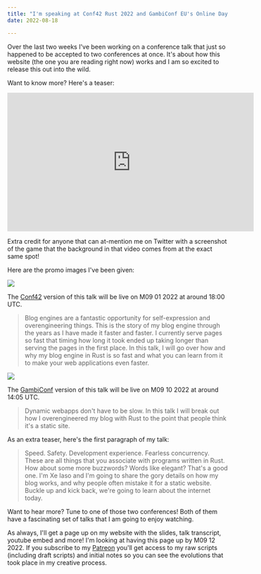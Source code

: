 ```yaml
---
title: "I'm speaking at Conf42 Rust 2022 and GambiConf EU's Online Day about how this site works!"
date: 2022-08-18

---
```


Over the last two weeks I've been working on a conference talk that just so
happened to be accepted to two conferences at once. It's about how this website
(the one you are reading right now) works and I am so excited to release this
out into the wild.

Want to know more? Here's a teaser:

<iframe width="560" height="315" src="https://www.youtube.com/embed/lGwBMlq4TrA" title="YouTube video player" frameborder="0" allow="accelerometer; autoplay; clipboard-write; encrypted-media; gyroscope; picture-in-picture" allowfullscreen></iframe>

<xeblog-conv name="Cadey" mood="enby">Extra credit for anyone that can
at-mention me on Twitter with a screenshot of the game that the background in
that video comes from at the exact same spot!</xeblog-conv>

Here are the promo images I've been given:

![](https://cdn.xeiaso.net/file/christine-static/blog/Conf42+Rust+Xe+Iaso.png)

The [Conf42](https://www.conf42.com/rustlang2022) version of this talk will be
live on M09 01 2022 at around 18:00 UTC.

> Blog engines are a fantastic opportunity for self-expression and
> overengineering things. This is the story of my blog engine through the years
> as I have made it faster and faster. I currently serve pages so fast that
> timing how long it took ended up taking longer than serving the pages in the
> first place. In this talk, I will go over how and why my blog engine in Rust
> is so fast and what you can learn from it to make your web applications even
> faster.

![](https://cdn.xeiaso.net/file/christine-static/blog/GambiConf+2022+Promo.webp)

The [GambiConf](https://gambiconf.dev/) version of this talk will be live on M09
10 2022 at around 14:05 UTC.

> Dynamic webapps don't have to be slow. In this talk I will break out how I
> overengineered my blog with Rust to the point that people think it's a static
> site.

As an extra teaser, here's the first paragraph of my talk:

> Speed. Safety. Development experience. Fearless concurrency. These are all
> things that you associate with programs written in Rust. How about some more
> buzzwords? Words like elegant? That's a good one. I'm Xe Iaso and I'm going to
> share the gory details on how my blog works, and why people often mistake it
> for a static website. Buckle up and kick back, we're going to learn about the
> internet today.

Want to hear more? Tune to one of those two conferences! Both of them have a
fascinating set of talks that I am going to enjoy watching. 

As always, I'll get a page up on my website with the slides, talk transcript,
youtube embed and more! I'm looking at having this page up by M09 12 2022.
If you subscribe to my [Patreon](https://patreon.com/cadey) you'll get access to
my raw scripts (including draft scripts) and initial notes so you can see the
evolutions that took place in my creative process.
